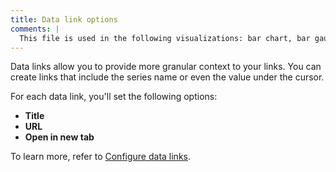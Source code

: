 ```yaml
---
title: Data link options
comments: |
  This file is used in the following visualizations: bar chart, bar gauge, candlestick, canvas*, gauge, geomap, heatmap, histogram, stat, state timeline, status history, table, time series, trend, xy chart*
---
```


Data links allow you to provide more granular context to your links. You can create links that include the series name or even the value under the cursor.

For each data link, you'll set the following options:

- **Title**
- **URL**
- **Open in new tab**

To learn more, refer to [Configure data links](../../configure-data-links/).
